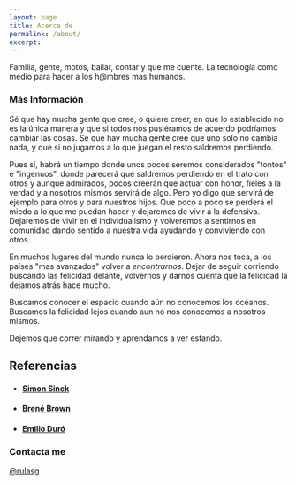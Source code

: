 ```yaml
---
layout: page
title: Acerca de
permalink: /about/
excerpt: 
---
```


Familia, gente, motos, bailar, contar y que me cuente. La tecnología como medio para hacer a los h@mbres mas humanos.

### Más Información

Sé que hay mucha gente que cree, o quiere creer, en que lo establecido no es la única manera y que si todos nos pusiéramos de acuerdo podríamos cambiar las cosas. Sé que hay mucha gente cree que uno solo no cambia nada, y que si no jugamos a lo que juegan el resto saldremos perdiendo.

Pues sí, habrá un tiempo donde unos pocos seremos considerados "tontos" e "ingenuos", donde parecerá que saldremos perdiendo en el trato con otros y  aunque admirados, pocos creerán que actuar con honor, fieles a la verdad y a nosotros mismos servirá de algo.
Pero yo digo que servirá de ejemplo para otros y para nuestros hijos. Que poco a poco se perderá el miedo a lo que me puedan hacer y dejaremos de vivir a la defensiva. Dejaremos de vivir en el individualismo y volveremos a sentirnos en comunidad dando sentido a nuestra vida ayudando y conviviendo con otros.

En muchos lugares del mundo nunca lo perdieron. Ahora nos toca, a los países "mas avanzados" volver a *encontrarnos*. Dejar de seguir corriendo buscando las felicidad delante, volvernos y darnos cuenta que la felicidad la dejamos atrás hace mucho.

Buscamos conocer el espacio cuando aún no conocemos los océanos. Buscamos la felicidad lejos cuando aun no nos conocemos a nosotros mismos.

Dejemos que correr mirando y aprendamos a ver estando.

## Referencias
* #### [Simon Sinek](https://simonsinek.com/about/simon-sinek)
* #### [Brené Brown](https://brenebrown.com/)
* #### [Emilio Duró](http://www.emilioduro.es/)

### Contacta me

[@rulasg](https://twitter.com/rulasg)